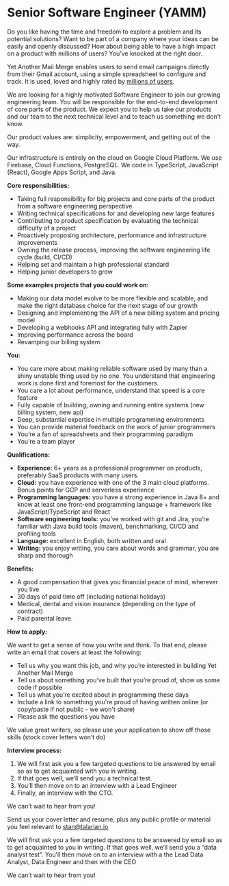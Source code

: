 # Senior Software Engineer (YAMM)

Do you like having the time and freedom to explore a problem and its potential solutions? Want to be part of a company where your ideas can be easily and openly discussed? How about being able to have a high impact on a product with millions of users? You’ve knocked at the right door.

Yet Another Mail Merge enables users to send email campaigns directly from their Gmail account, using a simple spreadsheet to configure and track. It is used, loved and highly rated by [millions of users](https://gsuite.google.com/marketplace/app/yet_another_mail_merge/52669349336).

We are looking for a highly motivated Software Engineer to join our growing engineering team. You will be responsible for the end-to-end development of core parts of the product. We expect you to help us take our products and our team to the next technical level and to teach us something we don’t know.

Our product values are: simplicity, empowerment, and getting out of the way.

Our infrastructure is entirely on the cloud on Google Cloud Platform. We use Firebase, Cloud Functions, PostgreSQL. We code in TypeScript, JavaScript (React), Google Apps Script, and Java.

**Core responsibilities:**
* Taking full responsibility for big projects and core parts of the product from a software engineering perspective
* Writing technical specifications for and developing new large features
* Contributing to product specification by evaluating the technical difficulty of a project
* Proactively proposing architecture, performance and infrastructure improvements
* Owning the release process, improving the software engineering life cycle (build, CI/CD)
* Helping set and maintain a high professional standard
* Helping junior developers to grow

**Some examples projects that you could work on:**
* Making our data model evolve to be more flexible and scalable, and make the right database choice for the next stage of our growth
* Designing and implementing the API of a new billing system and pricing model
* Developing a webhooks API and integrating fully with Zapier
* Improving performance across the board
* Revamping our billing system

**You:**
* You care more about making reliable software used by many than a shiny unstable thing used by no one. You understand that engineering work is done first and foremost for the customers.
* You care a lot about performance, understand that speed is a core feature
* Fully capable of building, owning and running entire systems (new billing system, new api)
* Deep, substantial expertise in multiple programming environments
* You can provide material feedback on the work of junior programmers
* You’re a fan of spreadsheets and their programming paradigm
* You’re a team player

**Qualifications:**
* **Experience:** 6+ years as a professional programmer on products, preferably SaaS products with many users.
* **Cloud:** you have experience with one of the 3 main cloud platforms. Bonus points for GCP and serverless experience
* **Programming languages:** you have a strong experience in Java 8+ and know at least one front-end programming language + framework like JavaScript/TypeScript and React
* **Software engineering tools:** you’ve worked with git and Jira, you’re familiar with Java build tools (maven), benchmarking, CI/CD and profiling tools
* **Language:** excellent in English, both written and oral
* **Writing:** you enjoy writing, you care about words and grammar, you are sharp and thorough

**Benefits:**
* A good compensation that gives you financial peace of mind, wherever you live
* 30 days of paid time off (including national holidays)
* Medical, dental and vision insurance (depending on the type of contract)
* Paid parental leave

**How to apply:**

We want to get a sense of how you write and think. To that end, please write an email that covers at least the following:
* Tell us why you want this job, and why you’re interested in building Yet Another Mail Merge
* Tell us about something you’ve built that you’re proud of, show us some code if possible
* Tell us what you’re excited about in programming these days
* Include a link to something you're proud of having written online (or copy/paste if not public - we won't share)
* Please ask the questions you have

We value great writers, so please use your application to show off those skills (stock cover letters won’t do)

**Interview process:**
1. We will first ask you a few targeted questions to be answered by email so as to get acquainted with you in writing. 
2. If that goes well, we’ll send you a technical test. 
3. You’ll then move on to an interview with a Lead Engineer
4. Finally, an interview with the CTO.

We can’t wait to hear from you!


Send us your cover letter and resume, plus any public profile or material you feel relevant to [stan@talarian.io](mailto:stan@talarian.io)

We will first ask you a few targeted questions to be answered by email so as to get acquainted to you in writing. If that goes well, we’ll send you a “data analyst test”. You’ll then move on to an interview with a the Lead Data Analyst, Data Engineer and then with the CEO

We can’t wait to hear from you!
